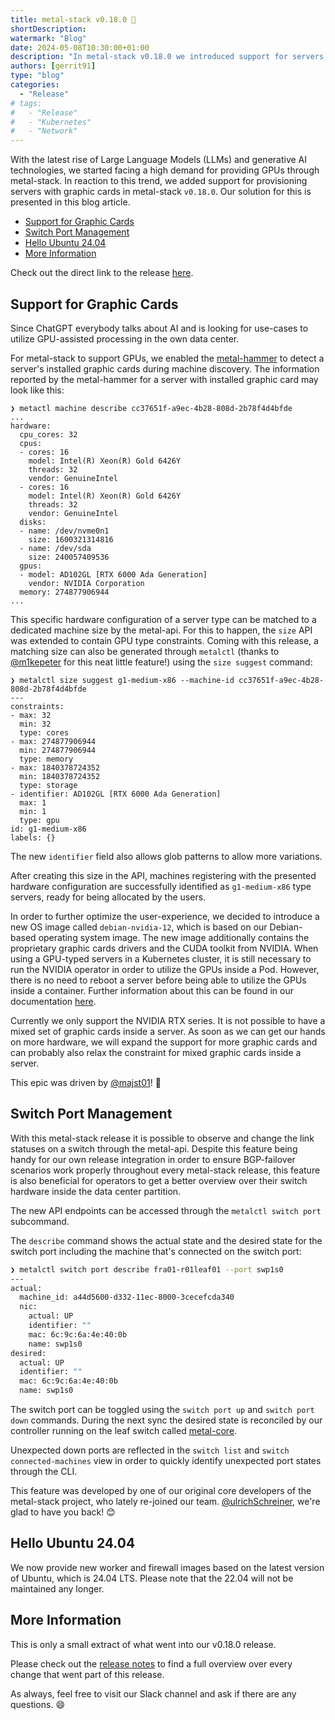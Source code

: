 ```yaml
---
title: metal-stack v0.18.0 🧠
shortDescription:
watermark: "Blog"
date: 2024-05-08T10:30:00+01:00
description: "In metal-stack v0.18.0 we introduced support for servers with GPUs. Read on to learn more."
authors: [gerrit91]
type: "blog"
categories:
  - "Release"
# tags:
#   - "Release"
#   - "Kubernetes"
#   - "Network"
---
```


With the latest rise of Large Language Models (LLMs) and generative AI technologies, we started facing a high demand for providing GPUs through metal-stack. In reaction to this trend, we added support for provisioning servers with graphic cards in metal-stack `v0.18.0`. Our solution for this is presented in this blog article.

<!-- truncate -->

- [Support for Graphic Cards](#support-for-graphic-cards)
- [Switch Port Management](#switch-port-management)
- [Hello Ubuntu 24.04](#hello-ubuntu-2404)
- [More Information](#more-information)

Check out the direct link to the release [here](https://github.com/metal-stack/releases/releases/tag/v0.18.0).

## Support for Graphic Cards

Since ChatGPT everybody talks about AI and is looking for use-cases to utilize GPU-assisted processing in the own data center.

For metal-stack to support GPUs, we enabled the [metal-hammer](https://github.com/metal-stack/metal-hammer) to detect a server's installed graphic cards during machine discovery. The information reported by the metal-hammer for a server with installed graphic card may look like this:

```plain
❯ metactl machine describe cc37651f-a9ec-4b28-808d-2b78f4d4bfde
...
hardware:
  cpu_cores: 32
  cpus:
  - cores: 16
    model: Intel(R) Xeon(R) Gold 6426Y
    threads: 32
    vendor: GenuineIntel
  - cores: 16
    model: Intel(R) Xeon(R) Gold 6426Y
    threads: 32
    vendor: GenuineIntel
  disks:
  - name: /dev/nvme0n1
    size: 1600321314816
  - name: /dev/sda
    size: 240057409536
  gpus:
  - model: AD102GL [RTX 6000 Ada Generation]
    vendor: NVIDIA Corporation
  memory: 274877906944
...
```

This specific hardware configuration of a server type can be matched to a dedicated machine size by the metal-api. For this to happen, the `size` API was extended to contain GPU type constraints. Coming with this release, a matching size can also be generated through `metalctl` (thanks to [@m1kepeter](https://github.com/m1kepeter) for this neat little feature!) using the `size suggest` command:

```plain
❯ metalctl size suggest g1-medium-x86 --machine-id cc37651f-a9ec-4b28-808d-2b78f4d4bfde
---
constraints:
- max: 32
  min: 32
  type: cores
- max: 274877906944
  min: 274877906944
  type: memory
- max: 1840378724352
  min: 1840378724352
  type: storage
- identifier: AD102GL [RTX 6000 Ada Generation]
  max: 1
  min: 1
  type: gpu
id: g1-medium-x86
labels: {}
```

The new `identifier` field also allows glob patterns to allow more variations.

After creating this size in the API, machines registering with the presented hardware configuration are successfully identified as `g1-medium-x86` type servers, ready for being allocated by the users.

In order to further optimize the user-experience, we decided to introduce a new OS image called `debian-nvidia-12`, which is based on our Debian-based operating system image. The new image additionally contains the proprietary graphic cards drivers and the CUDA toolkit from NVIDIA. When using a GPU-typed servers in a Kubernetes cluster, it is still necessary to run the NVIDIA operator in order to utilize the GPUs inside a Pod. However, there is no need to reboot a server before being able to utilize the GPUs inside a container. Further information about this can be found in our documentation [here](https://docs.metal-stack.io/stable/overview/gpu-support/).

Currently we only support the NVIDIA RTX series. It is not possible to have a mixed set of graphic cards inside a server. As soon as we can get our hands on more hardware, we will expand the support for more graphic cards and can probably also relax the constraint for mixed graphic cards inside a server.

This epic was driven by [@majst01](https://github.com/majst01)! 👏

## Switch Port Management

With this metal-stack release it is possible to observe and change the link statuses on a switch through the metal-api. Despite this feature being handy for our own release integration in order to ensure BGP-failover scenarios work properly throughout every metal-stack release, this feature is also beneficial for operators to get a better overview over their switch hardware inside the data center partition.

The new API endpoints can be accessed through the `metalctl switch port` subcommand.

The `describe` command shows the actual state and the desired state for the switch port including the machine that's connected on the switch port:

```bash
❯ metalctl switch port describe fra01-r01leaf01 --port swp1s0
---
actual:
  machine_id: a44d5600-d332-11ec-8000-3cecefcda340
  nic:
    actual: UP
    identifier: ""
    mac: 6c:9c:6a:4e:40:0b
    name: swp1s0
desired:
  actual: UP
  identifier: ""
  mac: 6c:9c:6a:4e:40:0b
  name: swp1s0
```

The switch port can be toggled using the `switch port up` and `switch port down` commands. During the next sync the desired state is reconciled by our controller running on the leaf switch called [metal-core](https://github.com/metal-stack/metal-core).

Unexpected down ports are reflected in the `switch list` and `switch connected-machines` view in order to quickly identify unexpected port states through the CLI.

This feature was developed by one of our original core developers of the metal-stack project, who lately re-joined our team. [@ulrichSchreiner](https://github.com/ulrichSchreiner), we're glad to have you back! 😊

## Hello Ubuntu 24.04

We now provide new worker and firewall images based on the latest version of Ubuntu, which is 24.04 LTS. Please note that the 22.04 will not be maintained any longer.

## More Information

This is only a small extract of what went into our v0.18.0 release.

Please check out the [release notes](https://github.com/metal-stack/releases/releases/tag/v0.18.0) to find a full overview over every change that went part of this release.

As always, feel free to visit our Slack channel and ask if there are any questions. 😄
